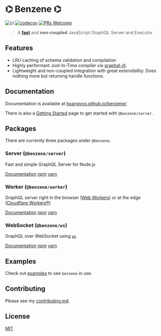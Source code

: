 # ⌬ Benzene ⌬

![ci](https://github.com/hoangvvo/benzene/workflows/Test%20&%20Coverage/badge.svg)
[![codecov](https://codecov.io/gh/hoangvvo/benzene/branch/main/graph/badge.svg?token=KUCEOC1JT2)](https://codecov.io/gh/hoangvvo/benzene)
[![PRs Welcome](https://badgen.net/badge/PRs/welcome/ff5252)](/CONTRIBUTING.md)

> A [**fast**](/benchmarks) and **non-coupled** JavaScript GraphQL Server and Executor

## Features

- LRU caching of schema validation and compilation
- Highly performant Just-In-Time compiler via [graphql-jit](https://github.com/zalando-incubator/graphql-jit).
- Lightweight and non-coupled integration with great extensibility: Does nothing more but returning handle functions.

## Documentation

Documentation is available at [hoangvvo.github.io/benzene/](https://hoangvvo.github.io/benzene/)

There is also a [Getting Started](https://hoangvvo.github.io/benzene/#/getting-started) page to get started with `@benzene/server`.

## Packages

There are currently three packages under `@benzene`.

### Server (`@benzene/server`)

Fast and simple GraphQL Server for Node.js

[Documentation](https://hoangvvo.github.io/benzene/#/server/) [npm](https://www.npmjs.com/package/@benzene/server) [yarn](https://yarnpkg.com/package/@benzene/server)

### Worker (`@benzene/worker`)

GraphQL server right in the browser ([Web Workers](https://developer.mozilla.org/en-US/docs/Web/API/Web_Workers_API)) or at the edge ([Cloudflare Workers®](https://workers.cloudflare.com/))

[Documentation](https://hoangvvo.github.io/benzene/#/worker/) [npm](https://www.npmjs.com/package/@benzene/worker) [yarn](https://yarnpkg.com/package/@benzene/worker)

### WebSocket (`@benzene/ws`)

GraphQL over WebSocket using [`ws`](https://github.com/websockets/worker)

[Documentation](https://hoangvvo.github.io/benzene/#/ws/) [npm](https://www.npmjs.com/package/@benzene/ws) [yarn](https://yarnpkg.com/package/@benzene/ws)

## Examples

Check out [examples](https://github.com/hoangvvo/benzene/tree/main/examples/) to see `benzene` in use.

## Contributing

Please see my [contributing.md](CONTRIBUTING.md).

## License

[MIT](LICENSE)
